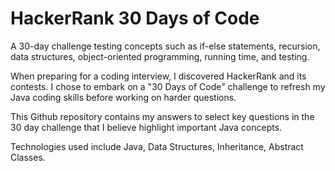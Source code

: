 # HackerRank 30 Days of Code

A 30-day challenge testing concepts such as if-else statements, recursion, data structures, object-oriented programming, running time, and testing.

When preparing for a coding interview, I discovered HackerRank and its contests. I chose to embark on a "30 Days of Code" challenge to refresh my Java coding skills before working on harder questions.

This Github repository contains my answers to select key questions in the 30 day challenge that I believe highlight important Java concepts.

Technologies used include Java, Data Structures, Inheritance, Abstract Classes. 
